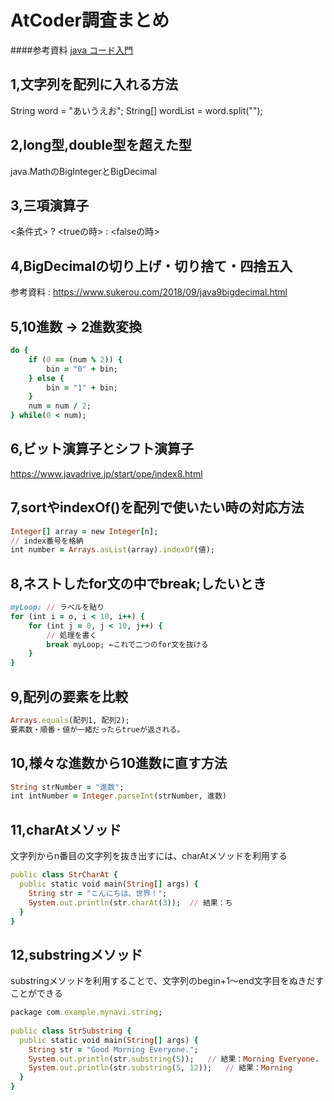 # AtCoder調査まとめ

####参考資料
[java コード入門](https://java-code.jp/)

## 1,文字列を配列に入れる方法
String word = "あいうえお";
String[] wordList = word.split("");


## 2,long型,double型を超えた型
java.MathのBigIntegerとBigDecimal


## 3,三項演算子
<条件式> ? <trueの時> : <falseの時>

## 4,BigDecimalの切り上げ・切り捨て・四捨五入
参考資料 : https://www.sukerou.com/2018/09/java9bigdecimal.html


## 5,10進数 → 2進数変換
~~~ruby
do {
    if (0 == (num % 2)) { 
        bin = "0" + bin;
    } else {
        bin = "1" + bin;
    }
    num = num / 2;
} while(0 < num);
~~~


## 6,ビット演算子とシフト演算子

https://www.javadrive.jp/start/ope/index8.html


## 7,sortやindexOf()を配列で使いたい時の対応方法

~~~ruby
Integer[] array = new Integer[n];
// index番号を格納
int number = Arrays.asList(array).indexOf(値);
~~~


## 8,ネストしたfor文の中でbreak;したいとき

~~~ruby
myLoop: // ラベルを貼り
for (int i = o, i < 10, i++) {
    for (int j = 0, j < 10, j++) {
        // 処理を書く
        break myLoop; ←これで二つのfor文を抜ける
    }
}
~~~


## 9,配列の要素を比較

~~~ruby
Arrays.equals(配列1, 配列2);
要素数・順番・値が一緒だったらtrueが返される。
~~~


## 10,様々な進数から10進数に直す方法

~~~ruby
String strNumber = "進数";
int intNumber = Integer.parseInt(strNumber, 進数)
~~~


## 11,charAtメソッド

文字列からn番目の文字列を抜き出すには、charAtメソッドを利用する  

~~~ruby
public class StrCharAt {
  public static void main(String[] args) {
    String str = "こんにちは、世界！";
    System.out.println(str.charAt(3));  // 結果：ち
  }
}
~~~


## 12,substringメソッド

substringメソッドを利用することで、文字列のbegin+1～end文字目をぬきだすことができる  

~~~ruby
package com.example.mynavi.string;
 
public class StrSubstring {
  public static void main(String[] args) {
    String str = "Good Morning Everyone.";
    System.out.println(str.substring(5));   // 結果：Morning Everyone.
    System.out.println(str.substring(5, 12));   // 結果：Morning
  }
}
~~~
